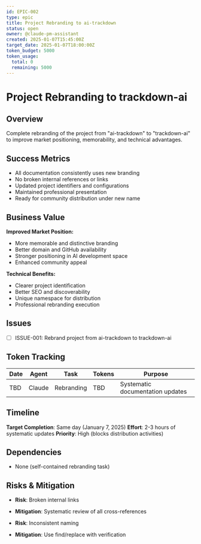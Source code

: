 ```yaml
---
id: EPIC-002
type: epic
title: Project Rebranding to ai-trackdown
status: open
owner: @claude-pm-assistant
created: 2025-01-07T15:45:00Z
target_date: 2025-01-07T18:00:00Z
token_budget: 5000
token_usage:
  total: 0
  remaining: 5000
---
```


# Project Rebranding to trackdown-ai

## Overview
Complete rebranding of the project from "ai-trackdown" to "trackdown-ai" to improve market positioning, memorability, and technical advantages.

## Success Metrics
- All documentation consistently uses new branding
- No broken internal references or links
- Updated project identifiers and configurations
- Maintained professional presentation
- Ready for community distribution under new name

## Business Value
**Improved Market Position:**
- More memorable and distinctive branding
- Better domain and GitHub availability
- Stronger positioning in AI development space
- Enhanced community appeal

**Technical Benefits:**
- Clearer project identification
- Better SEO and discoverability
- Unique namespace for distribution
- Professional rebranding execution

## Issues
- [ ] ISSUE-001: Rebrand project from ai-trackdown to trackdown-ai

## Token Tracking
| Date | Agent | Task | Tokens | Purpose |
|------|-------|------|--------|---------|
| TBD | Claude | Rebranding | TBD | Systematic documentation updates |

## Timeline
**Target Completion**: Same day (January 7, 2025)
**Effort**: 2-3 hours of systematic updates
**Priority**: High (blocks distribution activities)

## Dependencies
- None (self-contained rebranding task)

## Risks & Mitigation
- **Risk**: Broken internal links
- **Mitigation**: Systematic review of all cross-references

- **Risk**: Inconsistent naming
- **Mitigation**: Use find/replace with verification